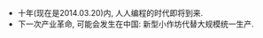<!---title:疯狂预言-->
<!---keywords:prediction-->
<!---date:2014.03.20; modification:2014.03.20-->

* 十年(现在是2014.03.20)内, 人人编程的时代即将到来.
* 下一次产业革命, 可能会发生在中国: 新型小作坊代替大规模统一生产.



<!-- vim:set tw=0:-->

